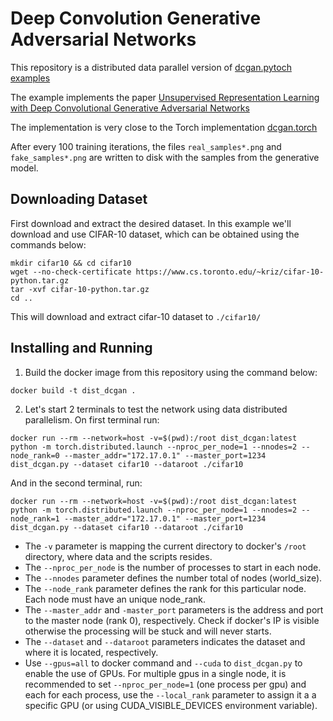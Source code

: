 # Deep Convolution Generative Adversarial Networks

This repository is a distributed data parallel version of [dcgan.pytoch examples](https://github.com/pytorch/examples/tree/master/dcgan)

The example implements the paper [Unsupervised Representation Learning with Deep Convolutional Generative Adversarial Networks](http://arxiv.org/abs/1511.06434)

The implementation is very close to the Torch implementation [dcgan.torch](https://github.com/soumith/dcgan.torch)

After every 100 training iterations, the files `real_samples*.png` and `fake_samples*.png` are written to disk
with the samples from the generative model.

## Downloading Dataset

First download and extract the desired dataset. In this example we'll download and use CIFAR-10 dataset, which can be obtained using the commands below:

```console
mkdir cifar10 && cd cifar10
wget --no-check-certificate https://www.cs.toronto.edu/~kriz/cifar-10-python.tar.gz
tar -xvf cifar-10-python.tar.gz
cd ..
```

This will download and extract cifar-10 dataset to `./cifar10/`

## Installing and Running

1. Build the docker image from this repository using the command below:

```console
docker build -t dist_dcgan .
```

2. Let's start 2 terminals to test the network using data distributed parallelism.
On first terminal run:

```console
docker run --rm --network=host -v=$(pwd):/root dist_dcgan:latest python -m torch.distributed.launch --nproc_per_node=1 --nnodes=2 --node_rank=0 --master_addr="172.17.0.1" --master_port=1234 dist_dcgan.py --dataset cifar10 --dataroot ./cifar10
```

And in the second terminal, run:
```console
docker run --rm --network=host -v=$(pwd):/root dist_dcgan:latest python -m torch.distributed.launch --nproc_per_node=1 --nnodes=2 --node_rank=1 --master_addr="172.17.0.1" --master_port=1234 dist_dcgan.py --dataset cifar10 --dataroot ./cifar10
```

* The `-v` parameter is mapping the current directory to docker's `/root` directory, where data and the scripts resides.
* The `--nproc_per_node` is the number of processes to start in each node.
* The `--nnodes` parameter defines the number total of nodes (world_size).
* The `--node_rank` parameter defines the rank for this particular node. Each node must have an unique node_rank.
* The `--master_addr` and `-master_port` parameters is the address and port to the master node (rank 0), respectively. Check if docker's IP is visible otherwise the processing will be stuck and will never starts.
* The `--dataset` and `--dataroot` parameters indicates the dataset and where it is located, respectively.
* Use `--gpus=all` to docker command and `--cuda` to `dist_dcgan.py` to enable the use of GPUs. For multiple gpus in a single node, it is recommended to set `--nproc_per_node=1` (one process per gpu) and each for each process, use the `--local_rank` parameter to assign it a a specific GPU (or using CUDA_VISIBLE_DEVICES environment variable).  
